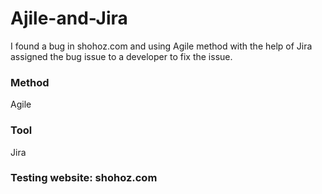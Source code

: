 # Ajile-and-Jira
I found a bug in shohoz.com and using Agile method with the help of Jira assigned the bug issue to a developer to fix the issue.
 ### Method 
 Agile
 ### Tool
 Jira
 ### Testing website: shohoz.com
